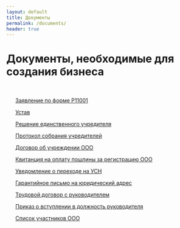 ```yaml
---
layout: default
title: Документы
permalink: /documents/
header: true
---
```


<div class="home">

  <h1 class="page-heading">Документы, необходимые для создания бизнеса</h1>

  <ul class="post-list">
  <p><a href="/docs/P11001.xls" download>Заявление по форме Р11001</a></p>
  <p><a href="/docs/ustav_OOO.docx" download>Устав</a></p>
  <p><a href="/docs/Reshenie_edinstvennogo_uchreditelja.docx" download>Решение единственного учредителя</a></p>
  <p><a href="/docs/Protokol_OOO.docx" download>Протокол собрания учредителей</a></p>
  <p><a href="/docs/Dogovor_ob_uchrejdenii.docx" download>Договор об учреждении ООО</a></p>
  <p><a href="/docs/oplata.docx" download>Квитанция на оплату пошлины за регистрацию ООО</a></p>
  <p><a href="/docs/perevod_na_usn.xlsx" download>Уведомление о переходе на УСН</a></p>
  <p><a href="/docs/garant_pismo.docx" download>Гарантийное письмо на юридический адрес</a></p>
  <p><a href="/docs/trud_dogovor.pdf" download>Трудовой договор с руководителем</a></p>
  <p><a href="/docs/prikaz_vstyplenie_v_dolzhnost.doc" download>Приказ о вступлении в должность руководителя</a></p>
  <p><a href="/docs/spisok_uchastnikov.docx" download>Список участников ООО</a></p>

  </ul>

  

</div>

